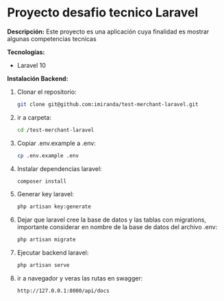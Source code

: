 # Proyecto desafio tecnico Laravel

**Descripción:**
Este proyecto es una aplicación cuya finalidad es mostrar algunas competencias tecnicas

**Tecnologías:**
* Laravel 10

**Instalación Backend:**

1. Clonar el repositorio:
   ```bash
   git clone git@github.com:imiranda/test-merchant-laravel.git

2. ir a carpeta:
   ```bash
   cd /test-merchant-laravel

3. Copiar .env.example a .env:
   ```bash
   cp .env.example .env

4. Instalar dependencias laravel:
   ```bash
   composer install

5. Generar key laravel:
   ```bash
   php artisan key:generate

6. Dejar que laravel cree la base de datos y las tablas con migrations, importante considerar en nombre de la base de datos del archivo .env:
   ```bash
   php artisan migrate

7. Ejecutar backend laravel:
   ```bash
   php artisan serve

3. ir a navegador y veras las rutas en swagger:
   ```bash
   http://127.0.0.1:8000/api/docs
